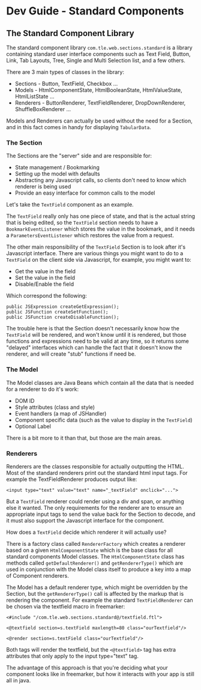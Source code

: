 # Dev Guide - Standard Components

## The Standard Component Library

The standard component library ```com.tle.web.sections.standard``` is a library containing standard user interface components such as Text Field, Button, Link, Tab Layouts, Tree, Single and Multi Selection list, and a few others.

There are 3 main types of classes in the library:
* Sections - Button, TextField, Checkbox ...
* Models - HtmlComponentState, HtmlBooleanState, HtmlValueState, HtmlListState ...
* Renderers - ButtonRenderer, TextFieldRenderer, DropDownRenderer, ShuffleBoxRenderer ...

Models and Renderers can actually be used without the need for a Section, and in this fact comes in handy for displaying ```TabularData```.

### The Section
The Sections are the "server" side and are responsible for:
* State management / Bookmarking
* Setting up the model with defaults
* Abstracting any Javascript calls, so clients don't need to know which renderer is being used
* Provide an easy interface for common calls to the model

Let's take the ```TextField``` component as an example.

The ```TextField``` really only has one piece of state, and that is the actual string that is being edited, so the ```TextField``` section needs to have a ```BookmarkEventListener``` which stores the value in the bookmark, and it needs a ```ParametersEventListener``` which restores the value from a
request.

The other main responsibility of the ```TextField``` Section is to look after it's Javascript interface. There are various things you might want to do to a
```TextField``` on the client side via Javascript, for example, you might want to:
* Get the value in the field
* Set the value in the field
* Disable/Enable the field

Which correspond the following:
```
public JSExpression createGetExpression();
public JSFunction createSetFunction();
public JSFunction createDisableFunction();
```

The trouble here is that the Section doesn't necessarily know how the ```TextField``` will be rendered, and won't know until it is rendered, but those functions and expressions need to be valid at any time, so it returns some "delayed" interfaces which can handle the fact that it doesn't know the
renderer, and will create "stub" functions if need be.

### The Model
The Model classes are Java Beans which contain all the data that is needed for a renderer to do it's work:
* DOM ID
* Style attributes (class and style)
* Event handlers (a map of JSHandler)
* Component specific data (such as the value to display in the ```TextField```)
* Optional Label

There is a bit more to it than that, but those are the main areas.

### Renderers

Renderers are the classes responsible for actually outputting the HTML. Most of the standard renderers print out the standard html input tags.
For example the TextFieldRenderer produces output like:
```
<input type="text" value="text" name="_textField" onclick="...">
```

But a ```TextField``` renderer could render using a div and span, or anything else it wanted. The only requirements for the renderer are to ensure an appropriate input tags to send the value back for the Section to decode, and it must also support the Javascript interface for the component.

How does a ```TextField``` decide which renderer it will actually use?

There is a factory class called ```RendererFactory``` which creates a renderer based on a given ```HtmlComponentState``` which is the base class for all standard components Model classes. The ```HtmlComponentState``` class has methods called ```getDefaultRenderer()``` and ```getRendererType()``` which are used in conjunction with the Model class itself to produce a key into a map of Component renderers.

The Model has a default renderer type, which might be overridden by the Section, but the ```getRendererType()``` call is affected by the markup that is rendering the component. For example the standard ```TextFieldRenderer``` can be chosen via the textfield macro in freemarker:
```
<#include "/com.tle.web.sections.standard@/textfield.ftl">

<@textfield section=s.textField maxlength=80 class="ourTextfield"/>

<@render section=s.textField class="ourTextfield"/>
```

Both tags will render the textfield, but the ```<@textfield>``` tag has extra attributes that only apply to the input type="text" tag.

The advantage of this approach is that you're deciding what your component looks like in freemarker, but how it interacts with your app is still all in java.
